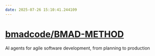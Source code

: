 ```yaml
---
date: 2025-07-26 15:10:41.244109
---
```


# [bmadcode/BMAD-METHOD](https://github.com/bmadcode/BMAD-METHOD)

AI agents for agile software development, from planning to production